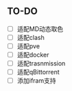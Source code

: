 



## TO-DO
- [ ] 适配MD动态取色
- [ ] 适配clash
- [ ] 适配pve
- [ ] 适配docker
- [ ] 适配trasnmission
- [ ] 适配qBittorrent
- [ ] 添加ifram支持
